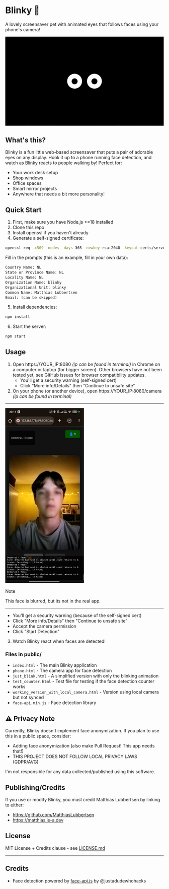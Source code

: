 # Blinky 👀

A lovely screensaver pet with animated eyes that follows faces using your phone's camera!

<img src="docs/assets/blinky_eyes.gif" alt="Blinky in Action"/>

## What's this?

Blinky is a fun little web-based screensaver that puts a pair of adorable eyes on any display. Hook it up to a phone running face detection, and watch as Blinky reacts to people walking by! Perfect for:

- Your work desk setup
- Shop windows
- Office spaces
- Smart mirror projects
- Anywhere that needs a bit more personality!

## Quick Start

1. First, make sure you have Node.js >=18 installed
2. Clone this repo
3. Install openssl if you haven't already
4. Generate a self-signed certificate:
```bash
openssl req -x509 -nodes -days 365 -newkey rsa:2048 -keyout certs/server.key -out certs/server.cert
```
Fill in the prompts (this is an example, fill in your own data):
```
Country Name: NL
State or Province Name: NL
Locality Name: NL
Organization Name: blinky
Organizational Unit: blinky
Common Name: Matthias Lubbertsen
Email: (can be skipped)
```
5. Install dependencies:
```bash
npm install
```
6. Start the server:
```bash
npm start
```

## Usage

1. Open https://YOUR_IP:8080 _(ip can be found in terminal)_ in Chrome on a computer or laptop (for bigger screen). Other browsers have not been tested yet, see GitHub issues for browser compatibility updates.
   - You'll get a security warning (self-signed cert)
   - Click "More info/Details" then "Continue to unsafe site"
2. On your phone (or another device), open https://YOUR_IP:8080/camera _(ip can be found in terminal)_

---
<img src="docs/assets/phone.jpg" alt="Phone Camera View" width="250" />

> [!NOTE]
> This face is blurred, but its not in the real app.
---
   - You'll get a security warning (because of the self-signed cert)
   - Click "More info/Details" then "Continue to unsafe site"
   - Accept the camera permission
   - Click "Start Detection"
3. Watch Blinky react when faces are detected!

### Files in public/
- `index.html` - The main Blinky application
- `phone.html` - The camera app for face detection
- `just_blink.html` - A simplified version with only the blinking animation
- `test_counter.html` - Test file for testing if the face detection counter works
- `working_version_with_local_camera.html` - Version using local camera but not synced
- `face-api.min.js` - Face detection library

## ⚠️ Privacy Note

Currently, Blinky doesn't implement face anonymization. If you plan to use this in a public space, consider:
- Adding face anonymization (also make Pull Request! This app needs that!) 
- THIS PROJECT DOES NOT FOLLOW LOCAL PRIVACY LAWS (GDPR/AVG)

I'm not responsible for any data collected/published using this software.

## Publishing/Credits

If you use or modify Blinky, you must credit Matthias Lubbertsen by linking to either:
- https://github.com/MatthiasLubbertsen
- https://matthias.is-a.dev

## License

MIT License + Credits clause - see [LICENSE.md](LICENSE.md)

---

## Credits

- Face detection powered by [face-api.js](https://github.com/justadudewhohacks/face-api.js) by @justadudewhohacks
